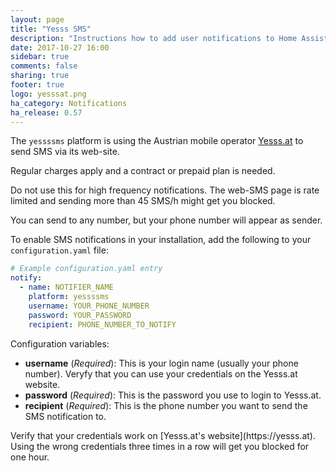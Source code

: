 ```yaml
---
layout: page
title: "Yesss SMS"
description: "Instructions how to add user notifications to Home Assistant."
date: 2017-10-27 16:00
sidebar: true
comments: false
sharing: true
footer: true
logo: yesssat.png
ha_category: Notifications
ha_release: 0.57
---
```


The `yessssms` platform is using the Austrian mobile operator [Yesss.at](https://yesss.at) to send SMS via its web-site.

<p class='note warning'>
Regular charges apply and a contract or prepaid plan is needed.
</p>

<p class='note warning'>
Do not use this for high frequency notifications. The web-SMS page is rate limited and sending more than 45 SMS/h might get you blocked.
</p>

You can send to any number, but your phone number will appear as sender.

To enable SMS notifications in your installation, add the following to your `configuration.yaml` file:

```yaml
# Example configuration.yaml entry
notify:
  - name: NOTIFIER_NAME
    platform: yessssms
    username: YOUR_PHONE_NUMBER
    password: YOUR_PASSWORD
    recipient: PHONE_NUMBER_TO_NOTIFY
```

Configuration variables:

- **username** (*Required*): This is your login name (usually your phone number). Veryfy that you can use your credentials on the Yesss.at website.
- **password** (*Required*): This is the password you use to login to Yesss.at.
- **recipient** (*Required*): This is the phone number you want to send the SMS notification to.

<p class='note warning'>
Verify that your credentials work on [Yesss.at's website](https://yesss.at). Using the wrong credentials three times in a row will get you blocked for one hour.
</p>
